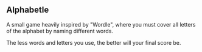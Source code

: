 ## Alphabetle

A small game heavily inspired by "Wordle", where you must cover all letters of the alphabet
by naming different words.

The less words and letters you use, the better will your final score be.
